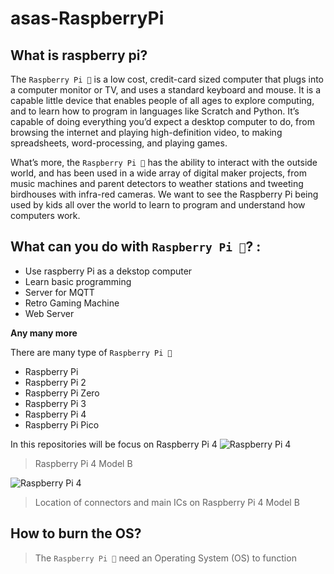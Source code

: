 # asas-RaspberryPi

## What is raspberry pi?
The `Raspberry Pi 🥧`  is a low cost, credit-card sized computer that plugs into a computer monitor or TV, and uses a standard keyboard and mouse. It is a capable little device that enables people of all ages to explore computing, and to learn how to program in languages like Scratch and Python. It’s capable of doing everything you’d expect a desktop computer to do, from browsing the internet and playing high-definition video, to making spreadsheets, word-processing, and playing games. 

What’s more, the `Raspberry Pi 🥧` has the ability to interact with the outside world, and has been used in a wide array of digital maker projects, from music machines and parent detectors to weather stations and tweeting birdhouses with infra-red cameras. We want to see the Raspberry Pi being used by kids all over the world to learn to program and understand how computers work.

## What can you do with `Raspberry Pi 🥧`? :

- Use raspberry Pi as a dekstop computer
- Learn basic programming 
- Server for MQTT
- Retro Gaming Machine
- Web Server

**Any many more**

There are many type of `Raspberry Pi 🥧`
- Raspberry Pi
- Raspberry Pi 2
- Raspberry Pi Zero	
- Raspberry Pi 3
- Raspberry Pi 4
- Raspberry Pi Pico

In this repositories will be focus on Raspberry Pi 4
![Raspberry Pi 4](https://upload.wikimedia.org/wikipedia/commons/thumb/f/f1/Raspberry_Pi_4_Model_B_-_Side.jpg/800px-Raspberry_Pi_4_Model_B_-_Side.jpg)
>Raspberry Pi 4 Model B

![Raspberry Pi 4](https://upload.wikimedia.org/wikipedia/commons/thumb/5/51/RaspberryPi_Model_4B.svg/1920px-RaspberryPi_Model_4B.svg.png)
>Location of connectors and main ICs on Raspberry Pi 4 Model B

## How to burn the OS?
> The `Raspberry Pi 🥧` need an Operating System (OS) to function


